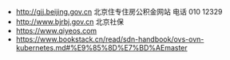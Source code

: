 * http://gjj.beijing.gov.cn 北京住专住房公积金网站 电话 010 12329
* http://www.bjrbj.gov.cn     北京社保
* https://www.qiyeos.com
* https://www.bookstack.cn/read/sdn-handbook/ovs-ovn-kubernetes.md#%E9%85%8D%E7%BD%AEmaster 
